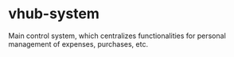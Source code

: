 # vhub-system
Main control system, which centralizes functionalities for personal management of expenses, purchases, etc.
